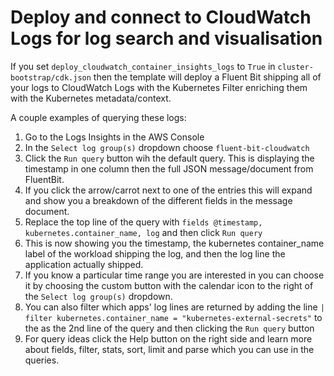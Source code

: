 # Deploy and connect to CloudWatch Logs for log search and visualisation

If you set `deploy_cloudwatch_container_insights_logs` to `True` in `cluster-bootstrap/cdk.json` then the template will deploy a Fluent Bit shipping all of your logs to CloudWatch Logs with the Kubernetes Filter enriching them with the Kubernetes metadata/context.

A couple examples of querying these logs:
1. Go to the Logs Insights in the AWS Console
1. In the `Select log group(s)` dropdown choose `fluent-bit-cloudwatch`
1. Click the `Run query` button wih the default query. This is displaying the timestamp in one column then the full JSON message/document from FluentBit.
1. If you click the arrow/carrot next to one of the entries this will expand and show you a breakdown of the different fields in the message document.
1. Replace the top line of the query with `fields @timestamp, kubernetes.container_name, log` and then click `Run query`
1. This is now showing you the timestamp, the kubernetes container_name label of the workload shipping the log, and then the log line the application actually shipped.
1. If you know a particular time range you are interested in you can choose it by choosing the custom button with the calendar icon to the right of the `Select log group(s)` dropdown.
1. You can also filter which apps' log lines are returned by adding the line `| filter kubernetes.container_name = "kubernetes-external-secrets"` to the as the 2nd line of the query and then clicking the `Run query` button
1. For query ideas click the Help button on the right side and learn more about fields, filter, stats, sort, limit and parse which you can use in the queries.